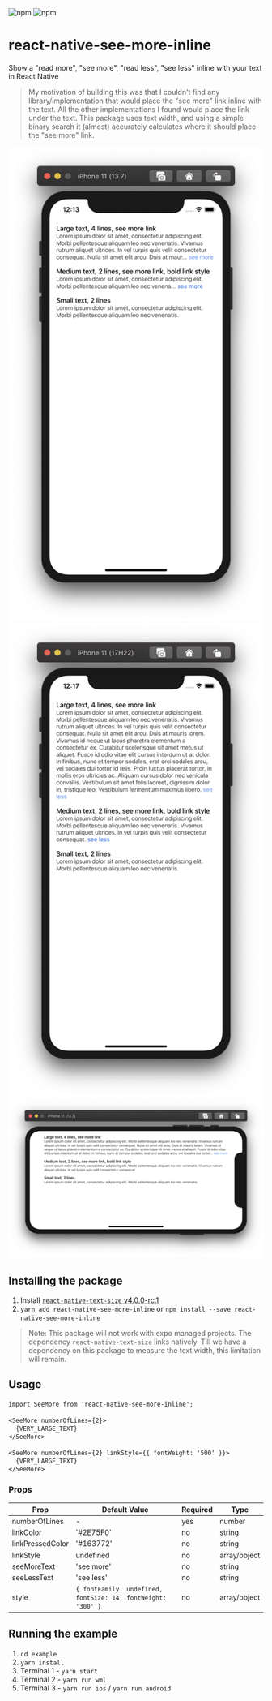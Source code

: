 
![npm](https://img.shields.io/npm/dm/react-native-see-more-inline?style=plastic)
![npm](https://img.shields.io/npm/dt/react-native-see-more-inline?style=plastic)

# react-native-see-more-inline

Show a "read more", "see more", "read less", "see less" inline with your text in React Native

>My motivation of building this was that I couldn't find any library/implementation that would place the "see more" link inline with the text. All the other implementations I found would place the link under the text. This package uses text width, and using a simple binary search it (almost) accurately calculates where it should place the "see more" link.

![](./images/screenshot1.png)
![](./images/screenshot2.png)
![](./images/screenshot3.png)

## Installing the package
1. Install [`react-native-text-size` v4.0.0-rc.1](https://github.com/aMarCruz/react-native-text-size)
2. `yarn add react-native-see-more-inline` or `npm install --save react-native-see-more-inline`

>Note: This package will not work with expo managed projects. The dependency `react-native-text-size` links natively. Till we have a dependency on this package to measure the text width, this limitation will remain.

## Usage
```
import SeeMore from 'react-native-see-more-inline';

<SeeMore numberOfLines={2}>
  {VERY_LARGE_TEXT}
</SeeMore>

<SeeMore numberOfLines={2} linkStyle={{ fontWeight: '500' }}>
  {VERY_LARGE_TEXT}
</SeeMore>
```

### Props
| Prop             | Default Value | Required | Type   |
|------------------|---------------|----------|--------|
| numberOfLines    | -                                                            | yes | number       |
| linkColor        | '#2E75F0'                                                    | no  | string       |
| linkPressedColor | '#163772'                                                    | no  | string       |
| linkStyle        | undefined                                                    | no  | array/object |
| seeMoreText      | 'see more'                                                   | no  | string       |
| seeLessText      | 'see less'                                                   | no  | string       |
| style            | `{ fontFamily: undefined, fontSize: 14, fontWeight: '300' }` | no  | array/object |


## Running the example
1. `cd example`
2. `yarn install`
3. Terminal 1 - `yarn start`
4. Terminal 2 - `yarn run wml`
5. Terminal 3 - `yarn run ios` / `yarn run android`
